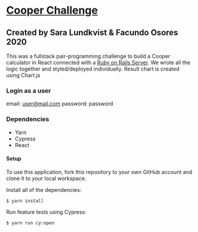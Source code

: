 # [Cooper Challenge](https://cooper-log.netlify.app/)
## Created by Sara Lundkvist & Facundo Osores 2020
This was a fullstack pair-programming challenge to build a Cooper calculator in React connected with a [Ruby on Rails Server](https://github.com/Saralundkvist86/cooper_API). 
We wrote all the logic together and styled/deployed individually.
Result chart is created using Chart.js

### Login as a user
email: user@mail.com
password: password

### Dependencies
- Yarn
- Cypress
- React

#### Setup
To use this application, fork this repository to your own GitHub account and clone it to your local workspace.

Install all of the dependencies:

``` $ yarn install ```

Run feature tests using Cypress:

``` $ yarn run cy:open ```

